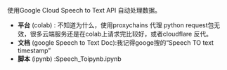 使用Google Cloud Speech to Text API 自动处理数据。

* **平台** (colab) : 不知道为什么，使用proxychains 代理 python request包无效，很多云端服务还是在colab上请求完比较好，或者cloudflare 反代。
* **文档** (google Speech to Text Doc):我记得googe搜的“Speech TO text timestamp”
* **脚本** (ipynb) :Speech_Toipynb.ipynb
